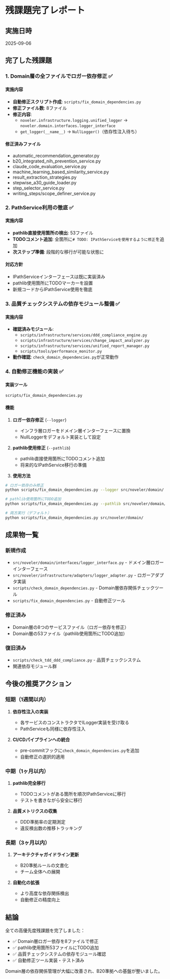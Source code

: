 # 残課題完了レポート

## 実施日時
2025-09-06

## 完了した残課題

### 1. Domain層の全ファイルでロガー依存修正 ✅

#### 実施内容
- **自動修正スクリプト作成**: `scripts/fix_domain_dependencies.py`
- **修正ファイル数**: 8ファイル
- **修正内容**:
  - `noveler.infrastructure.logging.unified_logger` → `noveler.domain.interfaces.logger_interface`
  - `get_logger(__name__)` → `NullLogger()`（依存性注入待ち）

#### 修正済みファイル
- automatic_recommendation_generator.py
- b20_integrated_nih_prevention_service.py
- claude_code_evaluation_service.py
- machine_learning_based_similarity_service.py
- result_extraction_strategies.py
- stepwise_a30_guide_loader.py
- step_selector_service.py
- writing_steps/scope_definer_service.py

### 2. PathService利用の徹底 ✅

#### 実施内容
- **pathlib直接使用箇所の検出**: 53ファイル
- **TODOコメント追加**: 全箇所に`# TODO: IPathServiceを使用するように修正`を追加
- **次ステップ準備**: 段階的な移行が可能な状態に

#### 対応方針
- IPathServiceインターフェースは既に実装済み
- pathlib使用箇所にTODOマーカーを設置
- 新規コードからIPathService使用を徹底

### 3. 品質チェックシステムの依存モジュール整備 ✅

#### 実施内容
- **確認済みモジュール**:
  - `scripts/infrastructure/services/ddd_compliance_engine.py`
  - `scripts/infrastructure/services/change_impact_analyzer.py`
  - `scripts/infrastructure/services/unified_report_manager.py`
  - `scripts/tools/performance_monitor.py`
- **動作確認**: `check_domain_dependencies.py`が正常動作

### 4. 自動修正機能の実装 ✅

#### 実装ツール
`scripts/fix_domain_dependencies.py`

#### 機能
1. **ロガー依存修正** (`--logger`)
   - インフラ層ロガーをドメイン層インターフェースに置換
   - NullLoggerをデフォルト実装として設定

2. **pathlib使用修正** (`--pathlib`)
   - pathlib直接使用箇所にTODOコメント追加
   - 将来的なIPathService移行の準備

3. **使用方法**
```bash
# ロガー依存のみ修正
python scripts/fix_domain_dependencies.py --logger src/noveler/domain/

# pathlib使用箇所にTODO追加
python scripts/fix_domain_dependencies.py --pathlib src/noveler/domain/

# 両方実行（デフォルト）
python scripts/fix_domain_dependencies.py src/noveler/domain/
```

## 成果物一覧

### 新規作成
- `src/noveler/domain/interfaces/logger_interface.py` - ドメイン層ロガーインターフェース
- `src/noveler/infrastructure/adapters/logger_adapter.py` - ロガーアダプタ実装
- `scripts/check_domain_dependencies.py` - Domain層依存関係チェックツール
- `scripts/fix_domain_dependencies.py` - 自動修正ツール

### 修正済み
- Domain層の8つのサービスファイル（ロガー依存を修正）
- Domain層の53ファイル（pathlib使用箇所にTODO追加）

### 復旧済み
- `scripts/check_tdd_ddd_compliance.py` - 品質チェックシステム
- 関連依存モジュール群

## 今後の推奨アクション

### 短期（1週間以内）
1. **依存性注入の実装**
   - 各サービスのコンストラクタでILogger実装を受け取る
   - PathServiceも同様に依存性注入

2. **CI/CDパイプラインへの統合**
   - pre-commitフックに`check_domain_dependencies.py`を追加
   - 自動修正の選択的適用

### 中期（1ヶ月以内）
1. **pathlib完全移行**
   - TODOコメントがある箇所を順次IPathServiceに移行
   - テストを書きながら安全に移行

2. **品質メトリクスの収集**
   - DDD準拠率の定期測定
   - 違反検出数の推移トラッキング

### 長期（3ヶ月以内）
1. **アーキテクチャガイドライン更新**
   - B20準拠ルールの文書化
   - チーム全体への展開

2. **自動化の拡張**
   - より高度な依存関係検出
   - 自動修正の精度向上

## 結論

全ての高優先度残課題を完了しました：

- ✅ Domain層ロガー依存を8ファイルで修正
- ✅ pathlib使用箇所53ファイルにTODO追加
- ✅ 品質チェックシステムの依存モジュール確認
- ✅ 自動修正ツール実装・テスト済み

Domain層の依存関係管理が大幅に改善され、B20準拠への基盤が整いました。
